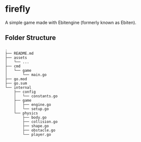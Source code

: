 # firefly

A simple game made with Ebitengine (formerly known as Ebiten).

## Folder Structure

```text
.
├── README.md
├── assets
│   └── ...
├── cmd
│   └── game
│       └── main.go
├── go.mod
├── go.sum
└── internal
    ├── config
    │   └── constants.go
    ├── game
    │   ├── engine.go
    │   └── setup.go
    └── physics
        ├── body.go
        ├── collision.go
        ├── shape.go
        ├── obstacle.go
        └── player.go
```

